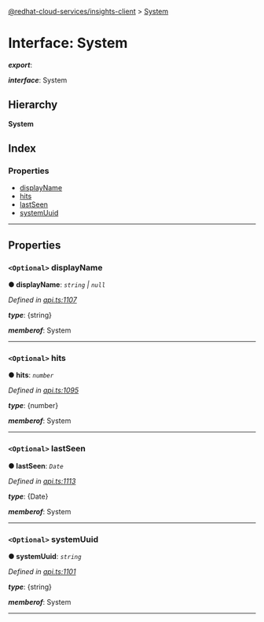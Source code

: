 [@redhat-cloud-services/insights-client](../README.md) > [System](../interfaces/system.md)

# Interface: System

*__export__*: 

*__interface__*: System

## Hierarchy

**System**

## Index

### Properties

* [displayName](system.md#displayname)
* [hits](system.md#hits)
* [lastSeen](system.md#lastseen)
* [systemUuid](system.md#systemuuid)

---

## Properties

<a id="displayname"></a>

### `<Optional>` displayName

**● displayName**: *`string` \| `null`*

*Defined in [api.ts:1107](https://github.com/RedHatInsights/javascript-clients/blob/master/packages/insights/api.ts#L1107)*

*__type__*: {string}

*__memberof__*: System

___
<a id="hits"></a>

### `<Optional>` hits

**● hits**: *`number`*

*Defined in [api.ts:1095](https://github.com/RedHatInsights/javascript-clients/blob/master/packages/insights/api.ts#L1095)*

*__type__*: {number}

*__memberof__*: System

___
<a id="lastseen"></a>

### `<Optional>` lastSeen

**● lastSeen**: *`Date`*

*Defined in [api.ts:1113](https://github.com/RedHatInsights/javascript-clients/blob/master/packages/insights/api.ts#L1113)*

*__type__*: {Date}

*__memberof__*: System

___
<a id="systemuuid"></a>

### `<Optional>` systemUuid

**● systemUuid**: *`string`*

*Defined in [api.ts:1101](https://github.com/RedHatInsights/javascript-clients/blob/master/packages/insights/api.ts#L1101)*

*__type__*: {string}

*__memberof__*: System

___

